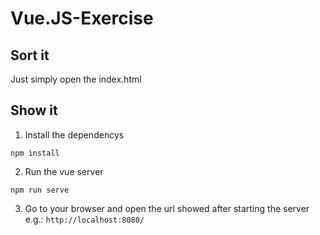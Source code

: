 # Vue.JS-Exercise

## Sort it

Just simply open the index.html

## Show it

1. Install the dependencys
```
npm install
```

2. Run the vue server
```
npm run serve
```

3. Go to your browser and open the url showed  after starting the server
e.g.: ```http://localhost:8080/```
